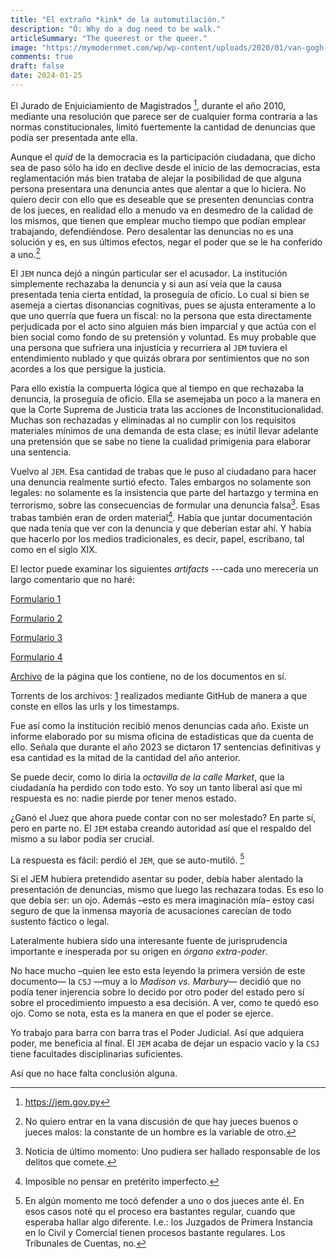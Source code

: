 ```yaml
---
title: "El extraño *kink* de la automutilación."
description: "Ó: Why do a dog need to be walk."
articleSummary: "The queerest or the queer."
image: "https://mymodernmet.com/wp/wp-content/uploads/2020/01/van-gogh-self-portraits-1.jpg"
comments: true
draft: false
date: 2024-01-25
---
```


El Jurado de Enjuiciamiento de Magistrados [^JEM], durante el año 2010, mediante una resolución que parece ser de cualquier forma contraria a las normas constitucionales, limitó fuertemente la cantidad de denuncias que podía ser presentada ante ella.

Aunque el _quid_ de la democracia es la participación ciudadana, que dicho sea de paso sólo ha ido en declive desde el inicio de las democracias, esta reglamentación más bien trataba de alejar la posibilidad de que alguna persona presentara una denuncia antes que alentar a que lo hiciera. No quiero decir con ello que es deseable que se presenten denuncias contra de los jueces, en realidad ello a menudo va en desmedro de la calidad de los mismos, que tienen que emplear mucho tiempo que podían emplear trabajando, defendiéndose. Pero desalentar las denuncias no es una solución y es, en sus últimos efectos, negar el poder que se le ha conferido a uno.[^a]

El ``JEM`` nunca dejó a ningún particular ser el acusador. La institución simplemente rechazaba la denuncia y si aun así veía que la causa presentada tenia cierta entidad, la proseguía de oficio. Lo cual si bien se asemeja a ciertas disonancias cognitivas, pues se ajusta enteramente a lo que uno querría que fuera un fiscal:  no la persona que esta directamente perjudicada por el acto sino alguien más bien imparcial y que actúa con el bien social como fondo de su pretensión y voluntad. Es muy probable que una persona que sufriera una injusticia y recurriera al ``JEM``  tuviera el entendimiento nublado y que quizás obrara por sentimientos que no son acordes a los que persigue la justicia.

Para ello existía la compuerta lógica que al tiempo en que rechazaba la denuncia, la proseguía de oficio. Ella se asemejaba un poco a la manera en que la Corte Suprema de Justicia trata las acciones de Inconstitucionalidad. Muchas son rechazadas y eliminadas al no cumplir con los requisitos materiales mínimos de una demanda de esta clase; es inútil llevar adelante una pretensión que se sabe no tiene la cualidad primigenia para elaborar una sentencia.

Vuelvo al ``JEM``. Esa cantidad de trabas que le puso al ciudadano para hacer una denuncia realmente surtió efecto. Tales embargos no solamente son legales: no solamente es la insistencia que parte del hartazgo y termina en  terrorismo, sobre las consecuencias de formular una denuncia falsa[^b]. Esas trabas también eran de orden material[^pasado]. Había que juntar documentación que nada tenía que ver con la denuncia y que deberían estar ahí. Y había que hacerlo por los medios tradicionales, es decir, papel, escribano, tal como en el siglo XIX.

El lector puede examinar los siguientes _artifacts_ ---cada uno merecería un largo comentario que no haré:

[Formulario 1](https://www.jem.gov.py/wp-content/uploads/2023/12/FORMULARIO-1-Modelo-de-acusacion-donde-se-acredita-la-solvencia-economica-mencionando-la-condicion-victima-denunciante-procesado-demandante-demandado.docx)

[Formulario 2](https://www.jem.gov.py/wp-content/uploads/2023/12/Formulario-2-Modelo-de-acusacion-donde-se-acredita-la-solvencia-economica-sin-mencionar-la-condicion-inserta-en-el-formulario-1.docx)

[Formulario 3](https://www.jem.gov.py/wp-content/uploads/2023/12/Formulario-3-Modelo-de-acusacion-en-el-cual-se-solicita-la-dispensa-de-la-solvencia-economica-mencionando-la-condicion-victima-denunciante-procesado-demandante-demandado-.docx)

[Formulario 4](https://www.jem.gov.py/wp-content/uploads/2023/12/Formulario-4-Modelo-de-acusacion-en-el-cual-se-solicita-la-dispensa-de-la-solvencia-economica-sin-mencionar-la-condicion-inserta-en-el-formulario-31.docx)

[Archivo](https://archive.is/hqDxv) de la página que los contiene, no de los documentos en sí.

Torrents de los archivos: [1](https://blog.villalba.is/jemtorrents) realizados mediante GitHub de manera a que conste en ellos las urls y los timestamps.

Fue así como la institución recibió menos denuncias cada año. Existe un informe elaborado por su misma oficina de estadísticas que da cuenta de ello. Señala que durante el año 2023 se dictaron 17 sentencias definitivas y esa cantidad es la mitad de la cantidad del año anterior.

Se puede decir, como lo diría la _octavilla de la calle Market_, que la ciudadanía ha perdido con todo esto. Yo soy un tanto liberal así que mi respuesta es no: nadie pierde por tener menos estado.

¿Ganó el Juez que ahora puede contar con no ser molestado? En parte sí, pero en parte no. El ``JEM`` estaba creando autoridad así que el respaldo del mismo a su labor podía ser crucial. 

La respuesta es fácil: perdió el ``JEM``, que se auto-mutiló. [^c]

Si el JEM hubiera pretendido asentar su poder, debía haber alentado la presentación de denuncias, mismo que luego las rechazara todas. Es eso lo que debía ser: un ojo. Además –esto es mera imaginación mía– estoy casi seguro de que la inmensa mayoría de acusaciones carecían de todo sustento fáctico o legal.

Lateralmente hubiera sido una interesante  fuente de jurisprudencia importante e inesperada  por su origen en _órgano extra-poder_.

No hace mucho –quien lee esto esta leyendo la primera versión de este documento— la ``CSJ`` —muy a lo _Madison vs. Marbury_— decidió que no podía tener injerencia sobre lo decido por otro poder del estado pero sí sobre el procedimiento impuesto a esa decisión. A ver, como te quedó eso ojo. Como se nota, esta es la manera en que el poder se ejerce.

Yo trabajo para barra con barra tras el Poder Judicial. Así que adquiera poder, me beneficia al final. El ``JEM`` acaba de dejar un espacio vacío y la ``CSJ`` tiene facultades disciplinarias suficientes.

Así que no hace falta conclusión alguna.

[^a]: No quiero entrar en la vana discusión de que hay jueces buenos o jueces malos: la constante de un hombre es la variable de otro.

[^b]: Noticia de último momento: Uno pudiera ser hallado responsable de los delitos que comete.

[^c]: En algún momento me tocó defender a uno o dos jueces ante él. En esos casos noté qu el proceso era bastantes regular, cuando que esperaba hallar algo diferente.  I.e.: los Juzgados de Primera Instancia en lo Civil y Comercial tienen procesos bastante regulares. Los Tribunales de Cuentas, no.

[^JEM]: https://jem.gov.py

[^pasado]: Imposible no pensar en pretérito imperfecto.


